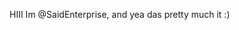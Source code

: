 HIII Im @SaidEnterprise, and yea das pretty much it :)

<!---
SaidEnterprise/SaidEnterprise is a ✨ special ✨ repository because its `README.md` (this file) appears on your GitHub profile.
You can click the Preview link to take a look at your changes.
--->
